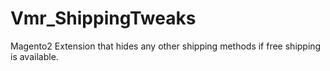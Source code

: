 # Vmr_ShippingTweaks
Magento2 Extension that hides any other shipping methods if free shipping is available.
